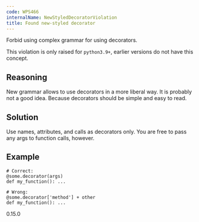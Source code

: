 ```yaml
---
code: WPS466
internalName: NewStyledDecoratorViolation
title: Found new-styled decorator
---
```


Forbid using complex grammar for using decorators.

This violation is only raised for `python3.9+`, earlier versions do not
have this concept.

## Reasoning
New grammar allows to use decorators in a more liberal way. It is
probably not a good idea. Because decorators should be simple and
easy to read.

## Solution
Use names, attributes, and calls as decorators only. You are free to
pass any args to function calls, however.

## Example

    # Correct:
    @some.decorator(args)
    def my_function(): ...
    
    # Wrong:
    @some.decorator['method'] + other
    def my_function(): ...

<div class="versionadded">

0.15.0

</div>